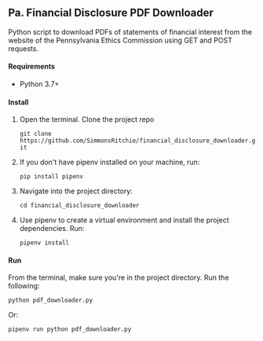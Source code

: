 ## Pa. Financial Disclosure PDF Downloader

Python script to download PDFs of statements of financial interest from the website of the Pennsylvania Ethics
 Commission using GET and POST requests.

#### Requirements

- Python 3.7+

#### Install

1. Open the terminal. Clone the project repo

    `git clone https://github.com/SimmonsRitchie/financial_disclosure_downloader.git`

2. If you don't have pipenv installed on your machine, run:

    `pip install pipenv`

3. Navigate into the project directory:

    `cd financial_disclosure_downloader`
     
4. Use pipenv to create a virtual environment and install the project 
dependencies. Run:

    `pipenv install`

#### Run

From the terminal, make sure you're in the project directory. Run the following:

```python pdf_downloader.py```

Or:

```pipenv run python pdf_downloader.py```
